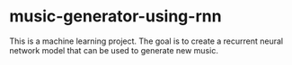 # music-generator-using-rnn
This is a machine learning project. The goal is to create a recurrent neural network model that can be used to generate new music.
